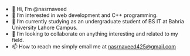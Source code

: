 - 👋 Hi, I’m @nasrnaveed
- 👀 I’m interested in web development and C++ programming.
- 🌱 I’m currently studying as an undergraduate student of BS IT at Bahria University Lahore Campus.
- 💞️ I’m looking to collaborate on anything interesting and related to my field.
- 📫 How to reach me simply email me at nasrnaveed425@gmail.com

<!---
nasrnaveed/nasrnaveed is a ✨ special ✨ repository because its `README.md` (this file) appears on your GitHub profile.
You can click the Preview link to take a look at your changes.
--->
